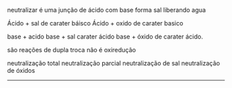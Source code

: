 neutralizar é uma junção de ácido com base  forma sal liberando agua

Ácido + sal de carater báisco
Ácido + oxido de carater basico

base + acido 
base + sal carater ácido
base + óxido de carater ácido.

são reações de dupla troca
não é oxiredução 

neutralização total
neutralização parcial
neutralização de sal
neutralização de óxidos

---
